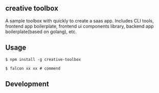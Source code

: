 creative toolbox
---

A sample toolbox with quickly to create a saas app. Includes CLI tools, frontend app boilerplate, frontend ui components library, backend app boilerplate(based on golang), etc.

## Usage
``` shell
$ npm install -g creative-toolbox
```

``` shell
$ falcon xx xx # commend
```

## Development